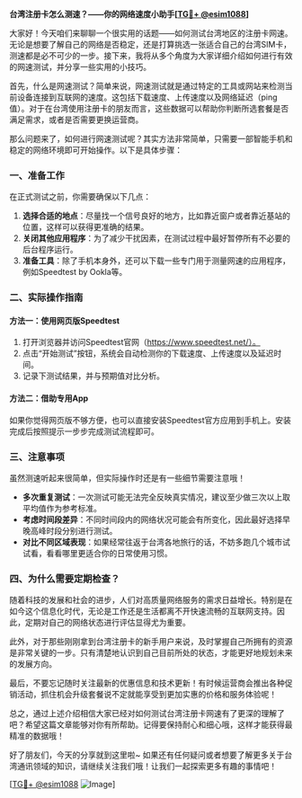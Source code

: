 **台湾注册卡怎么测速？——你的网络速度小助手[[TG💪+ @esim1088](https://t.me/s/esim1088)]**

大家好！今天咱们来聊聊一个很实用的话题——如何测试台湾地区的注册卡网速。无论是想要了解自己的网络是否稳定，还是打算挑选一张适合自己的台湾SIM卡，测速都是必不可少的一步。接下来，我将从多个角度为大家详细介绍如何进行有效的网速测试，并分享一些实用的小技巧。

首先，什么是网速测试？简单来说，网速测试就是通过特定的工具或网站来检测当前设备连接到互联网的速度。这包括下载速度、上传速度以及网络延迟（ping值）。对于在台湾使用注册卡的朋友而言，这些数据可以帮助你判断所选套餐是否满足需求，或者是否需要更换运营商。

那么问题来了，如何进行网速测试呢？其实方法非常简单，只需要一部智能手机和稳定的网络环境即可开始操作。以下是具体步骤：

### 一、准备工作

在正式测试之前，你需要确保以下几点：
1. **选择合适的地点**：尽量找一个信号良好的地方，比如靠近窗户或者靠近基站的位置，这样可以获得更准确的结果。
2. **关闭其他应用程序**：为了减少干扰因素，在测试过程中最好暂停所有不必要的后台程序运行。
3. **准备工具**：除了手机本身外，还可以下载一些专门用于测量网速的应用程序，例如Speedtest by Ookla等。

### 二、实际操作指南

#### 方法一：使用网页版Speedtest
1. 打开浏览器并访问Speedtest官网（https://www.speedtest.net/）。
2. 点击“开始测试”按钮，系统会自动检测你的下载速度、上传速度以及延迟时间。
3. 记录下测试结果，并与预期值对比分析。

#### 方法二：借助专用App
如果你觉得网页版不够方便，也可以直接安装Speedtest官方应用到手机上。安装完成后按照提示一步步完成测试流程即可。

### 三、注意事项

虽然测速听起来很简单，但实际操作时还是有一些细节需要注意哦！
- **多次重复测试**：一次测试可能无法完全反映真实情况，建议至少做三次以上取平均值作为参考标准。
- **考虑时间段差异**：不同时间段内的网络状况可能会有所变化，因此最好选择早晚高峰时段分别进行测试。
- **对比不同区域表现**：如果经常往返于台湾各地旅行的话，不妨多跑几个城市试试看，看看哪里更适合你的日常使用习惯。

### 四、为什么需要定期检查？

随着科技的发展和社会的进步，人们对高质量网络服务的需求日益增长。特别是在如今这个信息化时代，无论是工作还是生活都离不开快速流畅的互联网支持。因此，定期对自己的网络状态进行评估显得尤为重要。

此外，对于那些刚刚拿到台湾注册卡的新手用户来说，及时掌握自己所拥有的资源是非常关键的一步。只有清楚地认识到自己目前所处的状态，才能更好地规划未来的发展方向。

最后，不要忘记随时关注最新的优惠信息和技术更新！有时候运营商会推出各种促销活动，抓住机会升级套餐说不定就能享受到更加实惠的价格和服务体验呢！

总之，通过上述介绍相信大家已经对如何测试台湾注册卡网速有了更深的理解了吧？希望这篇文章能够对你有所帮助。记得要保持耐心和细心哦，这样才能获得最精准的数据哦！

好了朋友们，今天的分享就到这里啦~ 如果还有任何疑问或者想要了解更多关于台湾通讯领域的知识，请继续关注我们哦！让我们一起探索更多有趣的事情吧！

[[TG💪+ @esim1088](https://t.me/s/esim1088) ![Image](https://i.postimg.cc/4NQfJmqS/Snipaste-2025-05-13-00-14-12.png)]